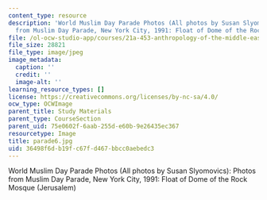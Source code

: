 ```yaml
---
content_type: resource
description: 'World Muslim Day Parade Photos (All photos by Susan Slyomovics): Photos
  from Muslim Day Parade, New York City, 1991: Float of Dome of the Rock Mosque (Jerusalem)'
file: /ol-ocw-studio-app/courses/21a-453-anthropology-of-the-middle-east-spring-2004/36498f6db19fc67fd467bbcc0aebedc3_parade6.jpg
file_size: 28821
file_type: image/jpeg
image_metadata:
  caption: ''
  credit: ''
  image-alt: ''
learning_resource_types: []
license: https://creativecommons.org/licenses/by-nc-sa/4.0/
ocw_type: OCWImage
parent_title: Study Materials
parent_type: CourseSection
parent_uid: 75e0602f-6aab-255d-e60b-9e26435ec367
resourcetype: Image
title: parade6.jpg
uid: 36498f6d-b19f-c67f-d467-bbcc0aebedc3
---
```

World Muslim Day Parade Photos (All photos by Susan Slyomovics): Photos from Muslim Day Parade, New York City, 1991: Float of Dome of the Rock Mosque (Jerusalem)